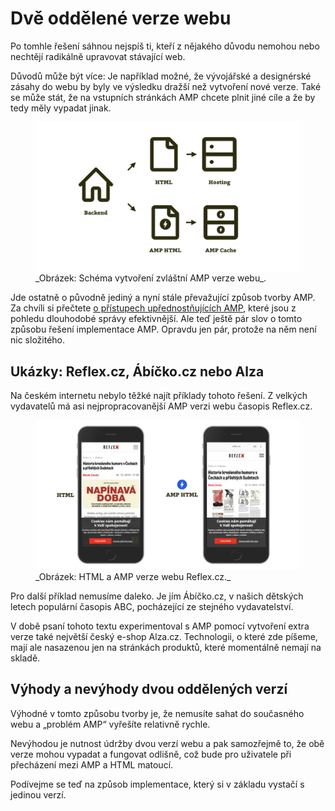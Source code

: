 # Dvě oddělené verze webu

Po tomhle řešení sáhnou nejspíš ti, kteří z nějakého důvodu nemohou nebo nechtějí radikálně upravovat stávající web.

Důvodů může být více: Je například možné, že vývojářské a designérské zásahy do webu by byly ve výsledku dražší než vytvoření nové verze. Také se může stát, že na vstupních stránkách AMP chcete plnit jiné cíle a že by tedy měly vypadat jinak.

<figure>
<img src="../dist/images/original/vdamp/vazby-oddelene.png" alt="">
<figcaption markdown="1">
_Obrázek: Schéma vytvoření zvláštní AMP verze webu_.
</figcaption>
</figure>

Jde ostatně o původně jediný a nyní stále převažující způsob tvorby AMP. Za chvíli si přečtete [o přístupech upřednostňujících AMP](https://docs.google.com/document/d/1dMX8R881Xds7cpCCyYfAZm_tp-lz3rmEFZiKjZdxVOs/edit#), které jsou z pohledu dlouhodobé správy efektivnější. Ale teď ještě pár slov o tomto způsobu řešení implementace AMP. Opravdu jen pár, protože na něm není nic složitého.

## Ukázky: Reflex.cz, Ábíčko.cz nebo Alza

Na českém internetu nebylo těžké najít příklady tohoto řešení. Z velkých vydavatelů má asi nejpropracovanější AMP verzi webu časopis Reflex.cz.
<figure>
<img src="../dist/images/original/vdamp/vazby-reflex.png" alt="">
<figcaption markdown="1">
_Obrázek: HTML a AMP verze webu Reflex.cz._
</figcaption>
</figure>

Pro další příklad nemusíme daleko. Je jím Ábíčko.cz, v našich dětských letech populární časopis ABC, pocházející ze stejného vydavatelství.

V době psaní tohoto textu experimentoval s AMP pomocí vytvoření extra verze také největší český e-shop Alza.cz. Technologii, o které zde píšeme, mají ale nasazenou jen na stránkách produktů, které momentálně nemají na skladě.

## Výhody a nevýhody dvou oddělených verzí

Výhodné v tomto způsobu tvorby je, že nemusíte sahat do současného webu a „problém AMP“ vyřešíte relativně rychle.

Nevýhodou je nutnost údržby dvou verzí webu a pak samozřejmě to, že obě verze mohou vypadat a fungovat odlišně, což bude pro uživatele při přecházení mezi AMP a HTML matoucí.

Podívejme se teď na způsob implementace, který si v základu vystačí s jedinou verzí.
